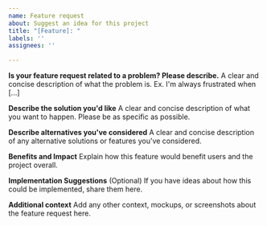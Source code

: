```yaml
---
name: Feature request
about: Suggest an idea for this project
title: "[Feature]: "
labels: ''
assignees: ''

---
```


**Is your feature request related to a problem? Please describe.**
A clear and concise description of what the problem is. Ex. I'm always frustrated when [...]

**Describe the solution you'd like**
A clear and concise description of what you want to happen. Please be as specific as possible.

**Describe alternatives you've considered**
A clear and concise description of any alternative solutions or features you've considered.

**Benefits and Impact**
Explain how this feature would benefit users and the project overall.

**Implementation Suggestions**
(Optional) If you have ideas about how this could be implemented, share them here.

**Additional context**
Add any other context, mockups, or screenshots about the feature request here.
